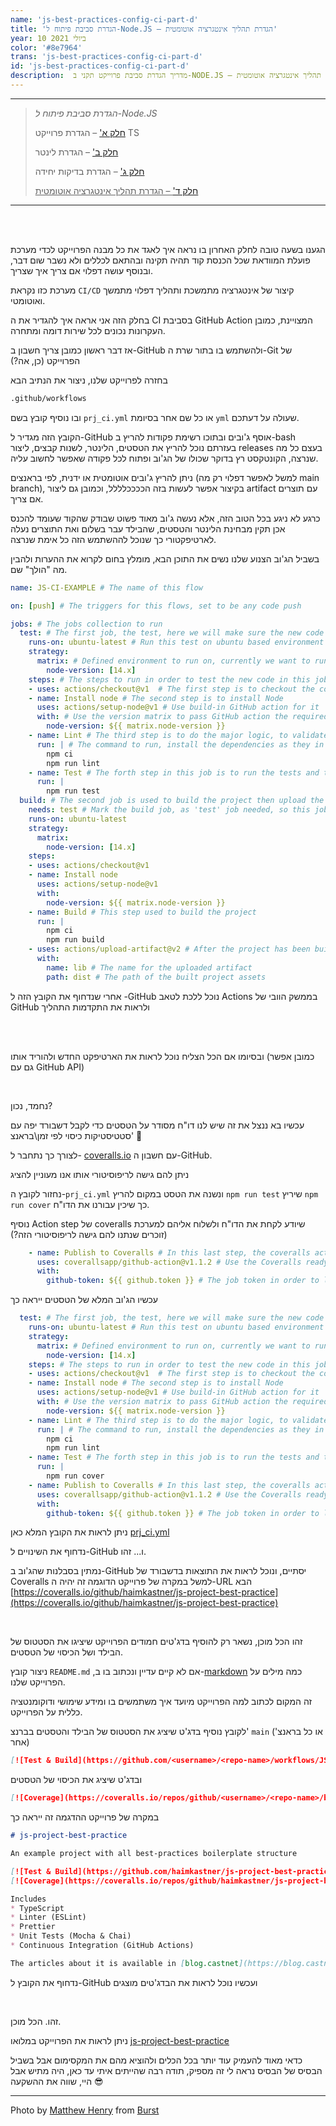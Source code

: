 ```yaml
---
name: 'js-best-practices-config-ci-part-d'
title: 'הגדרת סביבת פיתוח ל-Node.JS – הגדרת תהליך אינטגרציה אוטומטית'
year: 10 ביולי 2021
color: '#8e7964'
trans: 'js-best-practices-config-ci-part-d'
id: 'js-best-practices-config-ci-part-d'
description:  מדריך הגדרת סביבת פרוייקט תקני ב-NODE.JS – חלק ד' – הגדרת תהליך אינטגרציה אוטומטית
---
```


----
> *הגדרת סביבת פיתוח ל-Node.JS*
>
> [חלק א'](/blog/js-best-practices-config-ts-part-a) – הגדרת פרוייקט TS
>
> [חלק ב'](/blog/js-best-practices-config-linter-part-b) – הגדרת לינטר
>
> [חלק ג'](/blog/js-best-practices-config-unit-tests-part-c) – הגדרת בדיקות יחידה
>
> <ins>[חלק ד'](/blog/js-best-practices-config-ci-part-d) – הגדרת תהליך אינטגרציה אוטומטית</ins>
----

<br>
<br>

הגענו בשעה טובה לחלק האחרון בו נראה איך לאגד את כל מבנה הפרוייקט לכדי 
מערכת פועלת המוודאת שכל הכנסת קוד תהיה תקינה ובהתאם לכללים ולא נשבר שום דבר, 
ובנוסף עושה דפלוי אם צריך  איך שצריך.

מערכת כזו נקראת `CI/CD` קיצור של אינטגרציה מתמשכת ותהליך דפלוי מתמשך ואוטומטי.

בחלק הזה אני אראה איך להגדיר את ה CI בסביבת GitHub Action המצויינת, 
כמובן העקרונות נכונים לכל שירות דומה ומתחרה.

אז דבר ראשון כמובן צריך חשבון ב-GitHub
ולהשתמש בו בתור שרת ה-Git
 של הפרוייקט 
(כן, אה?)

בחזרה לפרוייקט שלנו, ניצור את הנתיב הבא 
```bash
.github/workflows
```
ובו נוסיף קובץ בשם 
`prj_ci.yml`
או כל שם אחר בסיומת `yml` שעולה על דעתכם.

הקובץ הזה מגדיר ל-GitHub 
אוסף ג'ובים ובתוכו רשימת פקודות להריץ 
ב-bash
 בעזרתם נוכל להריץ את הטסטים, הלינטר, לשנות קבצים,
 ליצור releases
 בעצם כל מה שנרצה, הקונטקסט רץ בדוקר שכולו 
של הג'וב ופתוח לכל פקודה שאפשר לחשוב עליה.  

ניתן להריץ ג'ובים אוטומטית או ידנית, 
לפי בראנצים (למשל לאפשר דפלוי רק מה
 main branch),
 בקיצור אפשר לעשות בזה הככככלללל, וכמובן גם ליצור artifact עם תוצרים אם צריך.

כרגע לא ניגע בכל הטוב הזה, 
אלא נעשה ג'וב מאוד פשוט שבודק שהקוד שעומד להכנס אכן תקין מבחינת הלינטר והטסטים, 
שהבילד עבר בשלום 
ואת התוצרים נעלה לארטיפקטורי 
כך שנוכל לההשתמש הזה כל אימת שנרצה.
 
בשביל הג'וב הצנוע שלנו נשים את התוכן הבא, מומלץ בחום לקרוא את ההערות ולהבין מה "הולך" שם.
```yaml
name: JS-CI-EXAMPLE # The name of this flow

on: [push] # The triggers for this flows, set to be any code push 

jobs: # The jobs collection to run
  test: # The first job, the test, here we will make sure the new code was not breading the lint rule sand not breaking the tests.
    runs-on: ubuntu-latest # Run this test on ubuntu based environment
    strategy: 
      matrix: # Defined environment to run on, currently we want to run only on node v14
        node-version: [14.x] 
    steps: # The steps to run in order to test the new code in this job
    - uses: actions/checkout@v1  # The first step is to checkout the codebase from the repository (This is a build-in GitHub action, no extra info required)
    - name: Install node # The second step is to install Node 
      uses: actions/setup-node@v1 # Use build-in GitHub action for it
      with: # Use the version matrix to pass GitHub action the required versions
        node-version: ${{ matrix.node-version }}
    - name: Lint # The third step is to do the major logic, to validate the new code by the linter and to check the test
      run: | # The command to run, install the dependencies as they in the `packages.lock` and run the lint command
        npm ci 
        npm run lint
    - name: Test # The forth step in this job is to run the tests and to make sure all of them succeed
      run: |
        npm run test 
  build: # The second job is used to build the project then upload the results to the GitHub Actions artifactory.
    needs: test # Mark the build job, as 'test' job needed, so this job will starts only after all test succeeded 
    runs-on: ubuntu-latest
    strategy:
      matrix:
        node-version: [14.x]
    steps:
    - uses: actions/checkout@v1 
    - name: Install node
      uses: actions/setup-node@v1
      with:
        node-version: ${{ matrix.node-version }}
    - name: Build # This step used to build the project
      run: |
        npm ci
        npm run build
    - uses: actions/upload-artifact@v2 # After the project has been built, upload the results to GitHub Actions the artifactory, (This a build-in GitHub action)
      with:
        name: lib # The name for the uploaded artifact
        path: dist # The path of the built project assets
```

אחרי שנדחוף את הקובץ הזה ל
-GitHub 
נוכל ללכת לטאב
 Actions בממשק הוובי של GitHub
ולראות את התקדמות התהליך

<image-responsive imageURL="blog/js-best-practices-config-ci-part-d/actions-1.jpg" />
<br>
<image-responsive imageURL="blog/js-best-practices-config-ci-part-d/actions-2.jpg" />
<br>

ובסיומו אם הכל הצליח נוכל לראות את הארטיפקט החדש ולהוריד אותו
(כמובן אפשר גם עם GitHub API)

<image-responsive imageURL="blog/js-best-practices-config-ci-part-d/actions-3.jpg" />
<br>


נחמד, נכון?

עכשיו בא ננצל את זה שיש לנו דו"ח מסודר על 
הטסטים כדי לקבל דשבורד יפה עם סטטיסטיקות כיסוי לפי זמן\בראנצ' 🧮

לצורך כך נתחבר ל- 
[coveralls.io](https://coveralls.io/)
עם חשבון ה-GitHub.

ניתן להם גישה לריפוסיטורי אותו אנו מעוניין להציג

<image-responsive imageURL="blog/js-best-practices-config-ci-part-d/coveralls-1.jpg" />

נחזור לקובץ ה-`prj_ci.yml` 
ונשנה את הטסט במקום להריץ
`npm run test` 
שיריץ 
`npm run cover` 
כך שיכין עבורנו את הדו"ח.


נוסיף Action step של coveralls 
שיודע לקחת את הדו"ח ולשלוח אליהם למערכת
 (זוכרים שנתנו להם גישה לריפוסיטורי הזה?)
```yaml
    - name: Publish to Coveralls # In this last step, the coveralls action will send the code coverage report to the Coveralls dashboard 
      uses: coverallsapp/github-action@v1.1.2 # Use the Coveralls ready to use action
      with:
        github-token: ${{ github.token }} # The job token in order to let Coveralls access to the job assets
```
עכשיו הג'וב המלא של הטסטים ייראה כך

```yaml
  test: # The first job, the test, here we will make sure the new code was not breading the lint rule sand not breaking the tests.
    runs-on: ubuntu-latest # Run this test on ubuntu based environment
    strategy: 
      matrix: # Defined environment to run on, currently we want to run only on node v14
        node-version: [14.x] 
    steps: # The steps to run in order to test the new code in this job
    - uses: actions/checkout@v1  # The first step is to checkout the codebase from the repository (This is a build-in GitHub action, no extra info required)
    - name: Install node # The second step is to install Node 
      uses: actions/setup-node@v1 # Use build-in GitHub action for it
      with: # Use the version matrix to pass GitHub action the required versions
        node-version: ${{ matrix.node-version }}
    - name: Lint # The third step is to do the major logic, to validate the new code by the linter and to check the test
      run: | # The command to run, install the dependencies as they in the `packages.lock` and run the lint command
        npm ci 
        npm run lint
    - name: Test # The forth step in this job is to run the tests and to make sure all of them succeed, use the cover script in order to generate the test cover report
      run: |
        npm run cover 
    - name: Publish to Coveralls # In this last step, the coveralls action will send the code coverage report to the Coveralls dashboard 
      uses: coverallsapp/github-action@v1.1.2 # Use the Coveralls ready to use action
      with:
        github-token: ${{ github.token }} # The job token in order to let Coveralls access to the job assets
```

ניתן לראות את הקובץ המלא כאן
[prj_ci.yml](https://github.com/haimkastner/js-project-best-practice/blob/main/.github/workflows/prj_ci.yml)


נדחוף את השינויים ל-GitHub ו... זהו.

נמתין בסבלנות שהג'וב ב-GitHub  יסתיים, 
ונוכל לראות את התוצאות בדשבורד של
 Coveralls 
 למשל במקרה של פרוייקט הדוגמה זה יהיה
 ה-URL הבא
[https://coveralls.io/github/haimkastner/js-project-best-practice](https://coveralls.io/github/haimkastner/js-project-best-practice)

<image-responsive imageURL="blog/js-best-practices-config-ci-part-d/coveralls-2.jpg" />

<br>

זהו הכל מוכן, 
נשאר רק להוסיף בדג'טים חמודים 
 הפרוייקט שיציגו את הסטטוס של הבילד ושל הכיסוי של הטסטים.

ניצור קובץ `README.md` ,אם לא קיים עדיין
ונכתוב בו ב-[markdown](https://www.markdownguide.org/)
כמה מילים על הפרוייקט שלנו.

זה המקום לכתוב למה הפרוייקט מיועד 
איך משתמשים בו ומידע שימושי 
ודוקומנטציה כללית על הפרוייקט.

לקובץ 
נוסיף בדג'ט שיציג את הסטטוס של הבילד והטסטים בברנצ' 
`main` (או כל בראנצ' אחר)

```markdown
[![Test & Build](https://github.com/<username>/<repo-name>/workflows/JS-CI-EXAMPLE/badge.svg?branch=main)](https://github.com/<username>/<repo-name>/actions)
```
ובדג'ט שיציג את הכיסוי של הטסטים 
```markdown
[![Coverage](https://coveralls.io/repos/github/<username>/<repo-name>/badge.svg?branch=main)](https://coveralls.io/github//<username>/<repo-name>/?branch=main)
```

במקרה של פרוייקט ההדגמה זה ייראה כך
```markdown
# js-project-best-practice

An example project with all best-practices boilerplate structure

[![Test & Build](https://github.com/haimkastner/js-project-best-practice/workflows/JS-CI-EXAMPLE/badge.svg?branch=main)](https://github.com/haimkastner/js-project-best-practice/actions)
[![Coverage](https://coveralls.io/repos/github/haimkastner/js-project-best-practice/badge.svg?branch=main)](https://coveralls.io/github/haimkastner/js-project-best-practice?branch=main)

Includes 
* TypeScript
* Linter (ESLint)
* Prettier 
* Unit Tests (Mocha & Chai)
* Continuous Integration (GitHub Actions)

The articles about it is available in [blog.castnet](https://blog.castnet.club/blog/js-best-practices-config-ts-part-a)
```

נדחוף את הקובץ ל-GitHub
 ועכשיו נוכל לראות את הבדג'טים מוצגים

<image-responsive imageURL="blog/js-best-practices-config-ci-part-d/readme-1.jpg" />
<br>


זהו. הכל מוכן.

ניתן לראות את הפרוייקט במלואו [js-project-best-practice](https://github.com/haimkastner/js-project-best-practice)

 כדאי מאוד להעמיק עוד יותר בכל הכלים ולהוציא מהם את המקסימום
אבל בשביל הבסיס של הבסיס נראה לי זה מספיק, 
תודה רבה שהייתים איתי עד כאן, היה מתיש אבל היי, שווה את ההשקעה 😎

----

Photo by <a href="https://burst.shopify.com/@matthew_henry?utm_campaign=photo_credit&amp;utm_content=Free+Shipping+Boxes+In+Front+Of+Red+Brick+Photo+%E2%80%94+High+Res+Pictures&amp;utm_medium=referral&amp;utm_source=credit">Matthew Henry</a> from <a href="https://burst.shopify.com/shipping?utm_campaign=photo_credit&amp;utm_content=Free+Shipping+Boxes+In+Front+Of+Red+Brick+Photo+%E2%80%94+High+Res+Pictures&amp;utm_medium=referral&amp;utm_source=credit">Burst</a>
